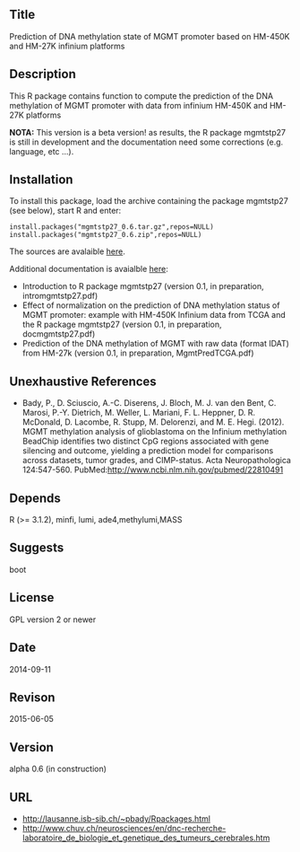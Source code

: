 ## Title ##
Prediction of DNA methylation state of MGMT promoter based on HM-450K and HM-27K infinium platforms

## Description ##
This R package contains function to compute the prediction of the DNA methylation of MGMT promoter with data from infinium HM-450K and HM-27K platforms


**NOTA:** This version is a beta version! as results, the R package mgmtstp27 is still in development and the documentation need some corrections (e.g. language, etc ...).


## Installation ##
To install this package, load the archive containing the package mgmtstp27 (see below), start R and enter:

```
install.packages("mgmtstp27_0.6.tar.gz",repos=NULL)
install.packages("mgmtstp27_0.6.zip",repos=NULL)
```


The sources are avalaible [here](https://github.com/badozor/mgmtstp27/tree/master/trunk/Rpackage).


Additional documentation is avaialble [here](https://github.com/badozor/mgmtstp27/tree/master/trunk/Rdoc):
  * Introduction to R package mgmtstp27 (version 0.1, in preparation, intromgmtstp27.pdf)
  * Effect of normalization on the prediction of DNA methylation status of MGMT promoter: example with HM-450K Infinium data from TCGA and the R package mgmtstp27 (version 0.1, in preparation, docmgmtstp27.pdf)
  * Prediction of the DNA methylation of MGMT with raw data (format IDAT) from HM-27k (version 0.1, in preparation, MgmtPredTCGA.pdf)


## Unexhaustive References ##
  * Bady, P., D. Sciuscio, A.-C. Diserens, J. Bloch, M. J. van den Bent, C. Marosi, P.-Y. Dietrich, M. Weller, L. Mariani, F. L. Heppner, D. R. McDonald, D. Lacombe, R. Stupp, M. Delorenzi, and M. E. Hegi. (2012). MGMT methylation analysis of glioblastoma on the Infinium methylation BeadChip identifies two distinct CpG regions associated with gene silencing and outcome, yielding a prediction model for comparisons across datasets, tumor grades, and CIMP-status. Acta Neuropathologica 124:547-560. PubMed:http://www.ncbi.nlm.nih.gov/pubmed/22810491

## Depends ##
R (>= 3.1.2), minfi, lumi, ade4,methylumi,MASS

## Suggests ##
boot

## License ##
GPL version 2 or newer

## Date ##
2014-09-11

## Revison ##
2015-06-05

## Version ##
alpha 0.6 (in construction)

## URL ##
  * http://lausanne.isb-sib.ch/~pbady/Rpackages.html
  * http://www.chuv.ch/neurosciences/en/dnc-recherche-laboratoire_de_biologie_et_genetique_des_tumeurs_cerebrales.htm
